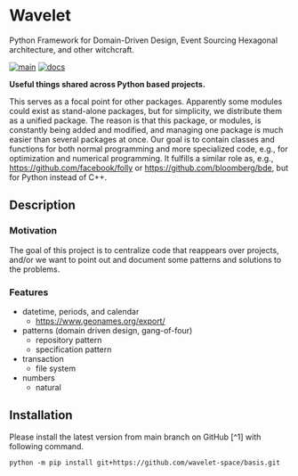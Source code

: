 # Wavelet

Python Framework for Domain-Driven Design, Event Sourcing Hexagonal architecture, and other witchcraft.

[![main](https://github.com/wavelet-space/basis/actions/workflows/main.yml/badge.svg)](https://github.com/wavelet-space/basis/actions/workflows/main.yml)
[![docs](https://github.com/wavelet-space/basis/actions/workflows/docs.yml/badge.svg)](https://github.com/wavelet-space/basis/actions/workflows/docs.yml)

**Useful things shared across Python based projects.**

This serves as a focal point for other packages. Apparently some modules could exist as stand-alone packages, but for simplicity, we distribute them as a unified package. The reason is that this package, or modules, is constantly being added and modified, and managing one package is much easier than several packages at once. Our goal is to contain classes and functions for both normal programming and more specialized code, e.g., for optimization and numerical programming. It fulfills a similar role as, e.g., <https://github.com/facebook/folly> or <https://github.com/bloomberg/bde>, but for Python instead of C++. 

## Description

### Motivation

The goal of this project is to centralize code that reappears over projects, and/or we want to point out and document some patterns and solutions to the problems.

### Features

- datetime, periods, and calendar
  - https://www.geonames.org/export/
- patterns (domain driven design, gang-of-four)
  - repository pattern
  - specification pattern
- transaction
  - file system
- numbers
  - natural

## Installation

Please install the latest version from main branch on GitHub [^1] with following command.

```shell
python -m pip install git+https://github.com/wavelet-space/basis.git
```

